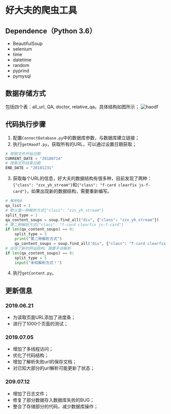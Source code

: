 # 好大夫的爬虫工具

## Dependence（Python 3.6）
- BeautifulSoup
- selenium
- time
- datetime
- random
- pyprind
- pymysql

## 数据存储方式
包括四个表：all_url, QA, doctor, relative_qa。具体结构如图所示；
![haodf](https://github.com/HelloAtilol/haodf/blob/master/source/haodf.jpg)

## 代码执行步骤
1. 配置`ConnectDatabase.py`中的数据库参数，与数据库建立链接；
2. 执行`getHaodf.py`，获取所有的URL，可以通过设置日期获取；
```python
# 爬取文件开始日期
CURRENT_DATE = "20180714"
# 爬取文件结束日期
END_DATE = "20181231"
```
3. 获取每个URL的信息，好大夫的数据结构有很多种，目前发现了两种：`{"class": "zzx_yh_stream"}`和`{"class": "f-card clearfix js-f-card"}`，如果出现新的数据结构，需要重新编写。

```python
# 解析QA
qa_list = 1
# 默认第一种解析方式{"class": "zzx_yh_stream"}
split_type = 1
qa_content_soups = soup.find_all("div", {"class": "zzx_yh_stream"})
# 第二种解析方式{"class": "f-card clearfix js-f-card"}
if len(qa_content_soups) == 0:
    split_type = 3
    print("第二种解析方式")
    qa_content_soups = soup.find_all("div", {"class": "f-card clearfix js-f-card"})
# 出现了新的网站结构。需要手动解析
if len(qa_content_soups) == 0:
    split_type = 5
    input("未知解析方式！")
```
4. 执行`getContent.py`。

## 更新信息
### 2019.06.21
- 为读取页面URL添加了进度条；
- 进行了1000个页面的测试；

### 2019.07.05
- 增加了多线程访问；
- 优化了代码结构；
- 增加了解析失败url的保存文档；
- 对已知大部分的url解析可能更新了状态；

### 209.07.12
- 增加了日志文件；
- 修复了部分数据存入数据库失败的BUG；
- 整合了存储部分的代码，减少数据库操作；